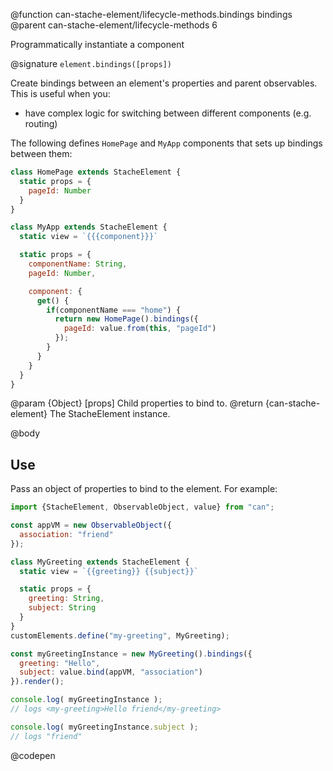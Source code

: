 @function can-stache-element/lifecycle-methods.bindings bindings
@parent can-stache-element/lifecycle-methods 6

Programmatically instantiate a component

@signature `element.bindings([props])`

Create bindings between an element's properties and parent observables. This is useful when you:

- have complex logic for switching between different components (e.g. routing)

The following defines `HomePage` and `MyApp` components that sets up bindings between them:

```js
class HomePage extends StacheElement {
  static props = {
    pageId: Number
  }
}

class MyApp extends StacheElement {
  static view = `{{{component}}}`

  static props = {
    componentName: String,
    pageId: Number,

    component: {
      get() {
        if(componentName === "home") {
          return new HomePage().bindings({
            pageId: value.from(this, "pageId")
          });
        }
      }
    }
  }
}
```

@param {Object} [props] Child properties to bind to.
@return {can-stache-element} The StacheElement instance.

@body

## Use

Pass an object of properties to bind to the element. For example:

```js
import {StacheElement, ObservableObject, value} from "can";

const appVM = new ObservableObject({
  association: "friend"
});

class MyGreeting extends StacheElement {
  static view = `{{greeting}} {{subject}}`

  static props = {
    greeting: String,
    subject: String
  }
}
customElements.define("my-greeting", MyGreeting);

const myGreetingInstance = new MyGreeting().bindings({
  greeting: "Hello",
  subject: value.bind(appVM, "association")
}).render();

console.log( myGreetingInstance );
// logs <my-greeting>Hello friend</my-greeting>

console.log( myGreetingInstance.subject );
// logs "friend"
```
@codepen
